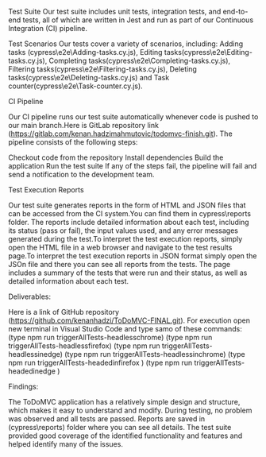 Test Suite
Our test suite includes unit tests, integration tests, and end-to-end tests, all of which are written in Jest and run as part of our Continuous Integration (CI) pipeline.


Test Scenarios
Our tests cover a variety of scenarios, including: Adding tasks (cypress\e2e\Adding-tasks.cy.js), Editing tasks(cypress\e2e\Editing-tasks.cy.js), Completing tasks(cypress\e2e\Completing-tasks.cy.js), Filtering tasks(cypress\e2e\Filtering-tasks.cy.js), Deleting tasks(cypress\e2e\Deleting-tasks.cy.js) and Task counter(cypress\e2e\Task-counter.cy.js).



CI Pipeline

Our CI pipeline runs our test suite automatically whenever code is pushed to our main branch.Here is GitLab repository link (https://gitlab.com/kenan.hadzimahmutovic/todomvc-finish.git). The pipeline consists of the following steps:

Checkout code from the repository
Install dependencies
Build the application
Run the test suite
If any of the steps fail, the pipeline will fail and send a notification to the development team.




Test Execution Reports

Our test suite generates reports in the form of HTML and JSON files that can be accessed from the CI system.You can find them in cypress\reports folder. The reports include detailed information about each test, including its status (pass or fail), the input values used, and any error messages generated during the test.To interpret the test execution reports, simply open the HTML file in a web browser and navigate to the test results page.To interpret the test execution reports in JSON format simply open the JSOn file and there you can see all reports from the tests. The page includes a summary of the tests that were run and their status, as well as detailed information about each test.




Deliverables:


Here is a link of GitHub repository (https://github.com/kenanhadzi/ToDoMVC-FINAL.git).
For execution open new terminal in Visual Studio Code and type samo of these commands: 
 (type npm run triggerAllTests-headlesschrome)
     (type npm run triggerAllTests-headlessfirefox)
     (type npm run triggerAllTests-headlessinedge)
    (type npm run triggerAllTests-headlessinchrome)
     (type npm run triggerAllTests-headedinfirefox )
    (type npm run triggerAllTests-headedinedge )
   
    
    
 Findings:

The ToDoMVC application has a relatively simple design and structure, which makes it easy to understand and modify.
During testing, no problem was observed and all tests are passed. Reports are saved in (cypress\reports) folder where you can see all details.
The test suite provided good coverage of the identified functionality and features and helped identify many of the issues.


